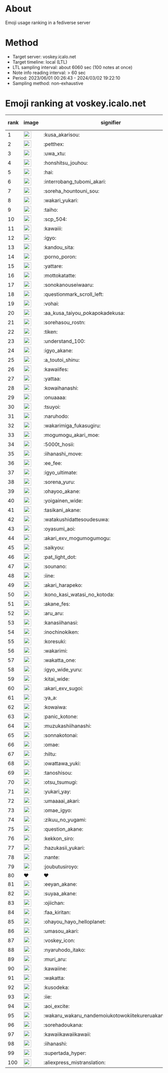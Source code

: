 # About
Emoji usage ranking in a fediverse server

# Method
- Target server: voskey.icalo.net
- Target timeline: local (LTL)
- LTL sampling interval: about 6060 sec (100 notes at once)
- Note info reading interval: > 60 sec
- Period: 2023/06/01 00:26:43 - 2024/03/02 19:22:10 
- Sampling method: non-exhaustive

# Emoji ranking at voskey.icalo.net

|rank|image|signifier|type|frequency score|
|----|----|----|----|----|
|1|<img height="24" src="https://voskey.icalo.net/emoji/kusa_akarisou.webp">|:kusa_akarisou:|custom|20884|
|2|<img height="24" src="https://voskey.icalo.net/emoji/petthex.webp">|:petthex:|custom|13937|
|3|<img height="24" src="https://voskey.icalo.net/emoji/uwa_xtu.webp">|:uwa_xtu:|custom|10417|
|4|<img height="24" src="https://voskey.icalo.net/emoji/honshitsu_jouhou.webp">|:honshitsu_jouhou:|custom|7344|
|5|<img height="24" src="https://voskey.icalo.net/emoji/hai.webp">|:hai:|custom|6804|
|6|<img height="24" src="https://voskey.icalo.net/emoji/interrobang_tubomi_akari.webp">|:interrobang_tubomi_akari:|custom|6498|
|7|<img height="24" src="https://voskey.icalo.net/emoji/soreha_hountouni_sou.webp">|:soreha_hountouni_sou:|custom|6234|
|8|<img height="24" src="https://voskey.icalo.net/emoji/wakari_yukari.webp">|:wakari_yukari:|custom|6202|
|9|<img height="24" src="https://voskey.icalo.net/emoji/taiho.webp">|:taiho:|custom|6111|
|10|<img height="24" src="https://voskey.icalo.net/emoji/scp_504.webp">|:scp_504:|custom|5077|
|11|<img height="24" src="https://voskey.icalo.net/emoji/kawaiii.webp">|:kawaiii:|custom|4864|
|12|<img height="24" src="https://voskey.icalo.net/emoji/igyo.webp">|:igyo:|custom|4119|
|13|<img height="24" src="https://voskey.icalo.net/emoji/kandou_sita.webp">|:kandou_sita:|custom|3911|
|14|<img height="24" src="https://voskey.icalo.net/emoji/porno_poron.webp">|:porno_poron:|custom|3824|
|15|<img height="24" src="https://voskey.icalo.net/emoji/yattare.webp">|:yattare:|custom|3633|
|16|<img height="24" src="https://voskey.icalo.net/emoji/mottokatatte.webp">|:mottokatatte:|custom|3631|
|17|<img height="24" src="https://voskey.icalo.net/emoji/sonokanouseiwaaru.webp">|:sonokanouseiwaaru:|custom|3629|
|18|<img height="24" src="https://voskey.icalo.net/emoji/questionmark_scroll_left.webp">|:questionmark_scroll_left:|custom|3564|
|19|<img height="24" src="https://voskey.icalo.net/emoji/vohai.webp">|:vohai:|custom|3434|
|20|<img height="24" src="https://voskey.icalo.net/emoji/aa_kusa_taiyou_pokapokadekusa.webp">|:aa_kusa_taiyou_pokapokadekusa:|custom|3391|
|21|<img height="24" src="https://voskey.icalo.net/emoji/sorehasou_rostn.webp">|:sorehasou_rostn:|custom|3330|
|22|<img height="24" src="https://voskey.icalo.net/emoji/tiken.webp">|:tiken:|custom|3269|
|23|<img height="24" src="https://voskey.icalo.net/emoji/understand_100.webp">|:understand_100:|custom|3042|
|24|<img height="24" src="https://voskey.icalo.net/emoji/igyo_akane.webp">|:igyo_akane:|custom|2785|
|25|<img height="24" src="https://voskey.icalo.net/emoji/a_toutoi_shinu.webp">|:a_toutoi_shinu:|custom|2728|
|26|<img height="24" src="https://voskey.icalo.net/emoji/kawaiifes.webp">|:kawaiifes:|custom|2633|
|27|<img height="24" src="https://voskey.icalo.net/emoji/yattaa.webp">|:yattaa:|custom|2603|
|28|<img height="24" src="https://voskey.icalo.net/emoji/kowaihanashi.webp">|:kowaihanashi:|custom|2533|
|29|<img height="24" src="https://voskey.icalo.net/emoji/onuaaaa.webp">|:onuaaaa:|custom|2524|
|30|<img height="24" src="https://voskey.icalo.net/emoji/tsuyoi.webp">|:tsuyoi:|custom|2450|
|31|<img height="24" src="https://voskey.icalo.net/emoji/naruhodo.webp">|:naruhodo:|custom|2399|
|32|<img height="24" src="https://voskey.icalo.net/emoji/wakarimiga_fukasugiru.webp">|:wakarimiga_fukasugiru:|custom|2288|
|33|<img height="24" src="https://voskey.icalo.net/emoji/mogumogu_akari_moe.webp">|:mogumogu_akari_moe:|custom|2214|
|34|<img height="24" src="https://voskey.icalo.net/emoji/5000t_hosii.webp">|:5000t_hosii:|custom|2196|
|35|<img height="24" src="https://voskey.icalo.net/emoji/iihanashi_move.webp">|:iihanashi_move:|custom|2084|
|36|<img height="24" src="https://voskey.icalo.net/emoji/ee_fee.webp">|:ee_fee:|custom|2012|
|37|<img height="24" src="https://voskey.icalo.net/emoji/igyo_ultimate.webp">|:igyo_ultimate:|custom|1994|
|38|<img height="24" src="https://voskey.icalo.net/emoji/sorena_yuru.webp">|:sorena_yuru:|custom|1963|
|39|<img height="24" src="https://voskey.icalo.net/emoji/ohayoo_akane.webp">|:ohayoo_akane:|custom|1958|
|40|<img height="24" src="https://voskey.icalo.net/emoji/yoigainen_wide.webp">|:yoigainen_wide:|custom|1949|
|41|<img height="24" src="https://voskey.icalo.net/emoji/tasikani_akane.webp">|:tasikani_akane:|custom|1885|
|42|<img height="24" src="https://voskey.icalo.net/emoji/watakushidattesoudesuwa.webp">|:watakushidattesoudesuwa:|custom|1882|
|43|<img height="24" src="https://voskey.icalo.net/emoji/oyasumi_aoi.webp">|:oyasumi_aoi:|custom|1798|
|44|<img height="24" src="https://voskey.icalo.net/emoji/akari_exv_mogumogumogu.webp">|:akari_exv_mogumogumogu:|custom|1728|
|45|<img height="24" src="https://voskey.icalo.net/emoji/saikyou.webp">|:saikyou:|custom|1696|
|46|<img height="24" src="https://voskey.icalo.net/emoji/pat_light_dot.webp">|:pat_light_dot:|custom|1610|
|47|<img height="24" src="https://voskey.icalo.net/emoji/sounano.webp">|:sounano:|custom|1587|
|48|<img height="24" src="https://voskey.icalo.net/emoji/iine.webp">|:iine:|custom|1583|
|49|<img height="24" src="https://voskey.icalo.net/emoji/akari_harapeko.webp">|:akari_harapeko:|custom|1553|
|50|<img height="24" src="https://voskey.icalo.net/emoji/kono_kasi_watasi_no_kotoda.webp">|:kono_kasi_watasi_no_kotoda:|custom|1539|
|51|<img height="24" src="https://voskey.icalo.net/emoji/akane_fes.webp">|:akane_fes:|custom|1538|
|52|<img height="24" src="https://voskey.icalo.net/emoji/aru_aru.webp">|:aru_aru:|custom|1519|
|53|<img height="24" src="https://voskey.icalo.net/emoji/kanasiihanasi.webp">|:kanasiihanasi:|custom|1516|
|54|<img height="24" src="https://voskey.icalo.net/emoji/inochinokiken.webp">|:inochinokiken:|custom|1478|
|55|<img height="24" src="https://voskey.icalo.net/emoji/koresuki.webp">|:koresuki:|custom|1465|
|56|<img height="24" src="https://voskey.icalo.net/emoji/wakarimi.webp">|:wakarimi:|custom|1463|
|57|<img height="24" src="https://voskey.icalo.net/emoji/wakatta_one.webp">|:wakatta_one:|custom|1349|
|58|<img height="24" src="https://voskey.icalo.net/emoji/igyo_wide_yuru.webp">|:igyo_wide_yuru:|custom|1346|
|59|<img height="24" src="https://voskey.icalo.net/emoji/kitai_wide.webp">|:kitai_wide:|custom|1337|
|60|<img height="24" src="https://voskey.icalo.net/emoji/akari_exv_sugoi.webp">|:akari_exv_sugoi:|custom|1333|
|61|<img height="24" src="https://voskey.icalo.net/emoji/ya_a.webp">|:ya_a:|custom|1249|
|62|<img height="24" src="https://voskey.icalo.net/emoji/kowaiwa.webp">|:kowaiwa:|custom|1210|
|63|<img height="24" src="https://voskey.icalo.net/emoji/panic_kotone.webp">|:panic_kotone:|custom|1204|
|64|<img height="24" src="https://voskey.icalo.net/emoji/muzukashiihanashi.webp">|:muzukashiihanashi:|custom|1179|
|65|<img height="24" src="https://voskey.icalo.net/emoji/sonnakotonai.webp">|:sonnakotonai:|custom|1157|
|66|<img height="24" src="https://voskey.icalo.net/emoji/omae.webp">|:omae:|custom|1124|
|67|<img height="24" src="https://voskey.icalo.net/emoji/hiltu.webp">|:hiltu:|custom|1118|
|68|<img height="24" src="https://voskey.icalo.net/emoji/owattawa_yuki.webp">|:owattawa_yuki:|custom|1103|
|69|<img height="24" src="https://voskey.icalo.net/emoji/tanoshisou.webp">|:tanoshisou:|custom|1096|
|70|<img height="24" src="https://voskey.icalo.net/emoji/otsu_tsumugi.webp">|:otsu_tsumugi:|custom|1091|
|71|<img height="24" src="https://voskey.icalo.net/emoji/yukari_yay.webp">|:yukari_yay:|custom|1088|
|72|<img height="24" src="https://voskey.icalo.net/emoji/umaaaai_akari.webp">|:umaaaai_akari:|custom|1056|
|73|<img height="24" src="https://voskey.icalo.net/emoji/omae_igyo.webp">|:omae_igyo:|custom|1044|
|74|<img height="24" src="https://voskey.icalo.net/emoji/zikuu_no_yugami.webp">|:zikuu_no_yugami:|custom|1038|
|75|<img height="24" src="https://voskey.icalo.net/emoji/question_akane.webp">|:question_akane:|custom|1029|
|76|<img height="24" src="https://voskey.icalo.net/emoji/kekkon_siro.webp">|:kekkon_siro:|custom|1028|
|77|<img height="24" src="https://voskey.icalo.net/emoji/hazukasii_yukari.webp">|:hazukasii_yukari:|custom|1024|
|78|<img height="24" src="https://voskey.icalo.net/emoji/nante.webp">|:nante:|custom|1015|
|79|<img height="24" src="https://voskey.icalo.net/emoji/joubutusiroyo.webp">|:joubutusiroyo:|custom|999|
|80|❤|❤|unicode|995|
|81|<img height="24" src="https://voskey.icalo.net/emoji/eeyan_akane.webp">|:eeyan_akane:|custom|990|
|82|<img height="24" src="https://voskey.icalo.net/emoji/suyaa_akane.webp">|:suyaa_akane:|custom|981|
|83|<img height="24" src="https://voskey.icalo.net/emoji/ojiichan.webp">|:ojiichan:|custom|978|
|84|<img height="24" src="https://voskey.icalo.net/emoji/faa_kiritan.webp">|:faa_kiritan:|custom|973|
|85|<img height="24" src="https://voskey.icalo.net/emoji/ohayou_hayo_helloplanet.webp">|:ohayou_hayo_helloplanet:|custom|959|
|86|<img height="24" src="https://voskey.icalo.net/emoji/umasou_akari.webp">|:umasou_akari:|custom|953|
|87|<img height="24" src="https://voskey.icalo.net/emoji/voskey_icon.webp">|:voskey_icon:|custom|944|
|88|<img height="24" src="https://voskey.icalo.net/emoji/nyaruhodo_itako.webp">|:nyaruhodo_itako:|custom|940|
|89|<img height="24" src="https://voskey.icalo.net/emoji/muri_aru.webp">|:muri_aru:|custom|927|
|90|<img height="24" src="https://voskey.icalo.net/emoji/kawaiine.webp">|:kawaiine:|custom|921|
|91|<img height="24" src="https://voskey.icalo.net/emoji/wakatta.webp">|:wakatta:|custom|919|
|92|<img height="24" src="https://voskey.icalo.net/emoji/kusodeka.webp">|:kusodeka:|custom|916|
|93|<img height="24" src="https://voskey.icalo.net/emoji/iie.webp">|:iie:|custom|911|
|94|<img height="24" src="https://voskey.icalo.net/emoji/aoi_excite.webp">|:aoi_excite:|custom|892|
|95|<img height="24" src="https://voskey.icalo.net/emoji/wakaru_wakaru_nandemoiukotowokiitekureruakanetyan.webp">|:wakaru_wakaru_nandemoiukotowokiitekureruakanetyan:|custom|890|
|96|<img height="24" src="https://voskey.icalo.net/emoji/sorehadoukana.webp">|:sorehadoukana:|custom|888|
|97|<img height="24" src="https://voskey.icalo.net/emoji/kawaiikawaiikawaii.webp">|:kawaiikawaiikawaii:|custom|885|
|98|<img height="24" src="https://voskey.icalo.net/emoji/iihanashi.webp">|:iihanashi:|custom|882|
|99|<img height="24" src="https://voskey.icalo.net/emoji/supertada_hyper.webp">|:supertada_hyper:|custom|879|
|100|<img height="24" src="https://voskey.icalo.net/emoji/aliexpress_mistranslation.webp">|:aliexpress_mistranslation:|custom|874|
